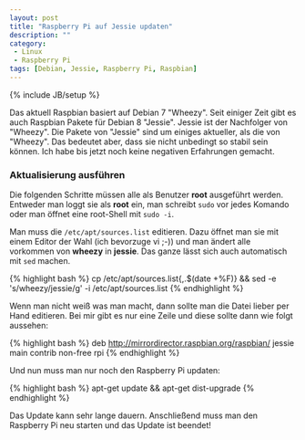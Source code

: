 ```yaml
---
layout: post
title: "Raspberry Pi auf Jessie updaten"
description: ""
category:
 - Linux
 - Raspberry Pi
tags: [Debian, Jessie, Raspberry Pi, Raspbian]
---
```

{% include JB/setup %}


Das aktuell Raspbian basiert auf Debian 7 "Wheezy". Seit einiger Zeit gibt
es auch Raspbian Pakete für Debian 8 "Jessie". Jessie ist der Nachfolger von "Wheezy".
Die Pakete von "Jessie" sind um einiges aktueller, als die von "Wheezy". Das bedeutet
aber, dass sie nicht unbedingt so stabil sein können. Ich habe bis jetzt noch keine
negativen Erfahrungen gemacht.


### Aktualisierung ausführen ###

Die folgenden Schritte müssen alle als Benutzer **root** ausgeführt werden. Entweder man
loggt sie als **root** ein,  man schreibt `sudo` vor jedes Komando oder man öffnet eine
root-Shell mit `sudo -i`.

Man muss die `/etc/apt/sources.list` editieren. Dazu öffnet man sie mit einem Editor 
der Wahl (ich bevorzuge vi ;-)) und man ändert alle vorkommen von **wheezy** in **jessie**. 
Das ganze lässt sich auch automatisch mit `sed` machen.

{% highlight bash %} 
cp /etc/apt/sources.list{,.$(date +%F)} && sed -e 's/wheezy/jessie/g' -i /etc/apt/sources.list
{% endhighlight %}


Wenn man nicht weiß was man macht, dann sollte man die Datei lieber per Hand editieren. Bei mir gibt es nur
eine Zeile und diese sollte dann wie folgt aussehen:

{% highlight bash %} 
deb http://mirrordirector.raspbian.org/raspbian/ jessie main contrib non-free rpi
{% endhighlight %}


Und nun muss man nur noch den Raspberry Pi updaten:

{% highlight bash %} 
apt-get update && apt-get dist-upgrade
{% endhighlight %}

Das Update kann sehr lange dauern. Anschließend muss man den Raspberry Pi neu starten und das Update ist beendet!
